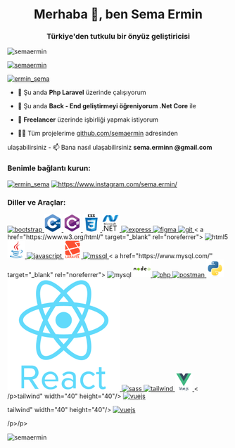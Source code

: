 <h1 align="center">Merhaba 👋, ben Sema Ermin</h1>
<h3 align="center">Türkiye'den tutkulu bir önyüz geliştiricisi</h3>

<p align="left"> <img src= "https://komarev.com/ghpvc/?username=semaermin&label=Profile%20views&color=0e75b6&style=flat" alt="semaermin" /> </p>

<p align="left"> <a href="https: //github.com/ryo-ma/github-profile-trophy"><img src="https://github-profile-trophy.vercel.app/?username=semaermin" alt="semaermin" /></ a> </p>

<p align="left"> <a href="https://twitter.com/ermin_sema" target="blank"><img src="https://img.shields.io/ twitter/follow/ermin_sema?logo=twitter&style=for-the-badge" alt="ermin_sema" /></a> </p>

- 🔭 Şu anda **Php Laravel** üzerinde çalışıyorum

- 🌱 Şu anda **Back - End geliştirmeyi öğreniyorum .Net Core** ile

- 👯 **Freelancer** üzerinde işbirliği yapmak istiyorum

- 👨‍💻 Tüm projelerime [github.com/semaermin](github.com/semaermin) adresinden

ulaşabilirsiniz - 📫 Bana nasıl ulaşabilirsiniz **sema.erminn @gmail.com**

<h3 align="left">Benimle bağlantı kurun:</h3>
<p align="left">
<a href="https://twitter.com/ermin_sema" target="blank" ><img align="center" src="https://raw.githubusercontent.com/rahuldkjain/github-profile-readme-generator/master/src/images/icons/Social/twitter.svg" alt="ermin_sema" yükseklik="30" genişlik="40" /></a>
<a href="https://instagram.com/https://www.instagram.com/sema.ermin/" target="blank"><img align="center" src="https://raw. githubusercontent.com/rahuldkjain/github-profile-readme-generator/master/src/images/icons/Social/instagram.svg" alt="https://www.instagram.com/sema.ermin/" height="30 " width="40" /></a>
</p>

<h3 align="left">Diller ve Araçlar:</h3>
<p align="left"> <a href="https://getbootstrap.com" target="_blank" rel="noreferrer"> <img src="https://raw.githubusercontent.com/devicons/devicon /master/icons/bootstrap/bootstrap-plain-wordmark.svg" alt="bootstrap" width="40" height="40"/> </a> <a href="https://www.w3schools.com /cpp/" target="_blank" rel="noreferrer"> <img src="https://raw.githubusercontent.com/devicons/devicon/master/icons/cplusplus/cplusplus-original.svg" alt="cplusplus " width="40" height="40"/> </a> <a href="https://www.w3schools.com/cs/" target="_blank" rel="noreferrer"><img src="https://raw.githubusercontent.com/devicons/devicon/master/icons/csharp/csharp-original.svg" alt="csharp" width="40" height="40"/> </ a> <a href="https://www.w3schools.com/css/" target="_blank" rel="noreferrer"> <img src="https://raw.githubusercontent.com/devicons/devicon/ master/icons/css3/css3-original-wordmark.svg" alt="css3" width="40" height="40"/> </a> <a href="https://dotnet.microsoft.com/ " target="_blank" rel="noreferrer"> <img src="https://raw.githubusercontent.com/devicons/devicon/master/icons/dot-net/dot-net-original-wordmark.svg" alt ="nokta ağı"width="40" height="40"/> </a> <a href="https://expressjs.com" target="_blank" rel="noreferrer"> <img src="https://raw .githubusercontent.com/devicons/devicon/master/icons/express/express-original-wordmark.svg" alt="express" width="40" height="40"/> </a> <a href="https ://www.figma.com/" target="_blank" rel="noreferrer"> <img src="https://www.vectorlogo.zone/logos/figma/figma-icon.svg" alt="figma " width="40" height="40"/> </a> <a href="https://git-scm.com/" target="_blank" rel="noreferrer"> <img src="https://www.vectorlogo.zone/logos/git-scm/git-scm-icon.svg" alt="git" width="40" height="40"/> </a> < a href="https://www.w3.org/html/" target="_blank" rel="noreferrer"> <img src="https://raw.githubusercontent.com/devicons/devicon/master/icons /html5/html5-original-wordmark.svg" alt="html5" width="40" height="40"/> </a> <a href="https://www.java.com" target=" _blank" rel="noreferrer"> <img src="https://raw.githubusercontent.com/devicons/devicon/master/icons/java/java-original.svg" alt="java" width="40" yükseklik ="40"/> </a> <a href="https://developer.mozilla.org/en-US/docs/Web/JavaScript" target="_blank" rel="noreferrer"> <img src="https://raw.githubusercontent.com/ devicons/devicon/master/icons/javascript/javascript-original.svg" alt="javascript" width="40" height="40"/> </a> <a href="https://laravel.com/ " target="_blank" rel="noreferrer"> <img src="https://raw.githubusercontent.com/devicons/devicon/master/icons/laravel/laravel-plain-wordmark.svg" alt="laravel" width="40" height="40"/> </a> <a href="https://www.microsoft.com/en-us/sql-server" target="_blank" rel="noreferrer"> <img src="https://www.svgrepo.com/show/303229/microsoft-sql-server-logo.svg" alt="mssql" width="40" height="40"/> </a> < a href="https://www.mysql.com/" target="_blank" rel="noreferrer"> <img src="https://raw.githubusercontent.com/devicons/devicon/master/icons/mysql /mysql-original-wordmark.svg" alt="mysql" width="40" height="40"/> </a> <a href="https://nodejs.org" target="_blank" rel= "noreferrer"> <img src="https://raw.githubusercontent.com/devicons/devicon/master/icons/nodejs/nodejs-original-wordmark.svg" alt="nodejs" width="40" height=" 40"/> </a><a href="https://www.php.net" target="_blank" rel="noreferrer"> <img src="https://raw.githubusercontent.com/devicons/devicon/master/icons/php /php-original.svg" alt="php" width="40" height="40"/> </a> <a href="https://postman.com" target="_blank" rel="noreferrer "> <img src="https://www.vectorlogo.zone/logos/getpostman/getpostman-icon.svg" alt="postman" width="40" height="40"/> </a> <a href="https://www.python.org" target="_blank" rel="noreferrer"> <img src="https://raw.githubusercontent.com/devicons/devicon/master/icons/python/python-original.svg" alt="python" width="40" height="40"/> </a> <a href="https://reactjs. org/" target="_blank" rel="noreferrer"> <img src="https://raw.githubusercontent.com/devicons/devicon/master/icons/react/react-original-wordmark.svg" alt=" tepki" genişlik="40" yükseklik="40"/> </a> <a href="https://sass-lang.com" target="_blank" rel="noreferrer"> <img src="https ://raw.githubusercontent.com/devicons/devicon/master/icons/sass/sass-original.svg" alt="sass" width="40" height="40"/> </a> <a href="https://tailwindcss.com/" target="_blank" rel="noreferrer"> <img src="https://www.vectorlogo.zone/logos/tailwindcss/tailwindcss-icon.svg" alt ="tailwind" width="40" height="40"/> </a> <a href="https://vuejs.org/" target="_blank" rel="noreferrer"> <img src=" https://raw.githubusercontent.com/devicons/devicon/master/icons/vuejs/vuejs-original-wordmark.svg" alt="vuejs" width="40" height="40"/> </a> < /p>tailwind" width="40" height="40"/> </a> <a href="https://vuejs.org/" target="_blank" rel="noreferrer"> <img src="https: //raw.githubusercontent.com/devicons/devicon/master/icons/vuejs/vuejs-original-wordmark.svg" alt="vuejs" width="40" height="40"/> </a> </p >tailwind" width="40" height="40"/> </a> <a href="https://vuejs.org/" target="_blank" rel="noreferrer"> <img src="https: //raw.githubusercontent.com/devicons/devicon/master/icons/vuejs/vuejs-original-wordmark.svg" alt="vuejs" width="40" height="40"/> </a> </p >/p>/p>

<p> <img align="center" src="https://github-readme-stats.vercel.app/api?username=semaermin&show_icons=true&locale=en" alt="semaermin" /></p>
